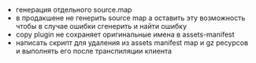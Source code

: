 -   генерация отдельного source.map
-   в продакшене не генерить source map а оставить эту возможность чтобы в случае ошибки сгенерить и найти ошибку
-   copy plugin не сохраняет оригинальные имена в assets-manifest
-   написать скрипт для удаления из assets manifest map и gz ресурсов и выполнять его после транспиляции клиента
